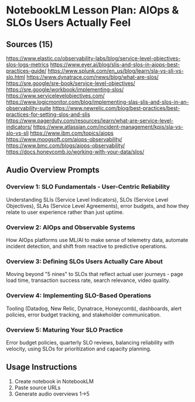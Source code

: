 # NotebookLM Lesson Plan: AIOps & SLOs Users Actually Feel

## Sources (15)

https://www.elastic.co/observability-labs/blog/service-level-objectives-slos-logs-metrics
https://www.eyer.ai/blog/slis-and-slos-in-aiops-best-practices-guide/
https://www.splunk.com/en_us/blog/learn/sla-vs-sli-vs-slo.html
https://www.dynatrace.com/news/blog/what-are-slos/
https://sre.google/sre-book/service-level-objectives/
https://sre.google/workbook/implementing-slos/
https://www.servicelevelobjectives.com/
https://www.logicmonitor.com/blog/implementing-slas-slis-and-slos-in-an-observability-suite
https://www.newrelic.com/blog/best-practices/best-practices-for-setting-slos-and-slis
https://www.pagerduty.com/resources/learn/what-are-service-level-indicators/
https://www.atlassian.com/incident-management/kpis/sla-vs-slo-vs-sli
https://www.ibm.com/topics/aiops
https://www.moogsoft.com/aiops-observability/
https://www.bmc.com/blogs/aiops-observability/
https://docs.honeycomb.io/working-with-your-data/slos/

## Audio Overview Prompts

### Overview 1: SLO Fundamentals - User-Centric Reliability
Understanding SLIs (Service Level Indicators), SLOs (Service Level Objectives), SLAs (Service Level Agreements), error budgets, and how they relate to user experience rather than just uptime.

### Overview 2: AIOps and Observable Systems
How AIOps platforms use ML/AI to make sense of telemetry data, automate incident detection, and shift from reactive to predictive operations.

### Overview 3: Defining SLOs Users Actually Care About
Moving beyond "5 nines" to SLOs that reflect actual user journeys - page load time, transaction success rate, search relevance, video quality.

### Overview 4: Implementing SLO-Based Operations
Tooling (Datadog, New Relic, Dynatrace, Honeycomb), dashboards, alert policies, error budget tracking, and stakeholder communication.

### Overview 5: Maturing Your SLO Practice
Error budget policies, quarterly SLO reviews, balancing reliability with velocity, using SLOs for prioritization and capacity planning.

## Usage Instructions
1. Create notebook in NotebookLM
2. Paste source URLs
3. Generate audio overviews 1→5
